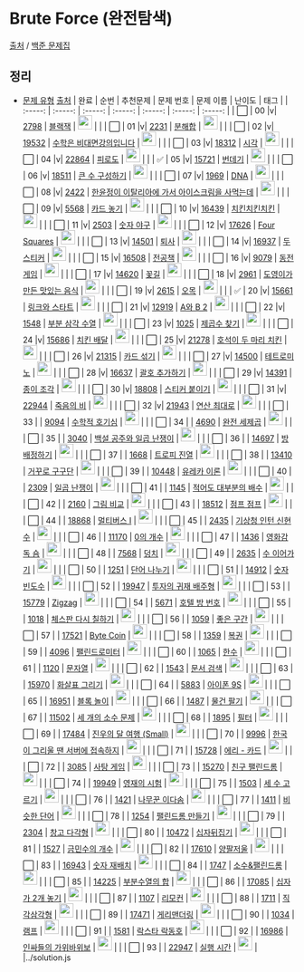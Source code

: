 # Brute Force (완전탐색)

[출처](https://github.com/tony9402/baekjoon) /
[백준 문제집](https://www.acmicpc.net/workbook/view/7645)

<h2>정리</h2>

- <a href="./">문제 유형</a>
  [출처](https://github.com/tony9402/baekjoon/tree/main/brute_force)
  | 완료 | 순번 | 추천문제 | 문제 번호 | 문제 이름 | 난이도 | 태그 |
  | :-----: | :-----: | :-----: | :-----: | :-----: | :-----: | :-----: |
  | ⬜️ | 00 |v| <a href="https://www.acmicpc.net/problem/2798" target="_blank">2798</a> | <a href="../solution/2798.js" target="_blank">블랙잭</a> | <img height="25px" width="25px" src="https://static.solved.ac/tier_small/4.svg"/> | |
  | ⬜️ | 01 |v| <a href="https://www.acmicpc.net/problem/2231" target="_blank">2231</a> | <a href="../solution/2231.js" target="_blank">분해합</a> | <img height="25px" width="25px" src="https://static.solved.ac/tier_small/4.svg"/> | |
  | ⬜️ | 02 |v| <a href="https://www.acmicpc.net/problem/19532" target="_blank">19532</a> | <a href="../solution/19532.js" target="_blank">수학은 비대면강의입니다</a> | <img height="25px" width="25px" src="https://static.solved.ac/tier_small/4.svg"/> | |
  | ⬜️ | 03 |v| <a href="https://www.acmicpc.net/problem/18312" target="_blank">18312</a> | <a href="../solution/18312.js" target="_blank">시각</a> | <img height="25px" width="25px" src="https://static.solved.ac/tier_small/4.svg"/> | |
  | ⬜️ | 04 |v| <a href="https://www.acmicpc.net/problem/22864" target="_blank">22864</a> | <a href="../solution/22864.js" target="_blank">피로도</a> | <img height="25px" width="25px" src="https://static.solved.ac/tier_small/4.svg"/> | |
  | ✅ | 05 |v| <a href="https://www.acmicpc.net/problem/15721" target="_blank">15721</a> | <a href="../solution/15721.js" target="_blank">번데기</a> | <img height="25px" width="25px" src="https://static.solved.ac/tier_small/6.svg"/> | |
  | ⬜️ | 06 |v| <a href="https://www.acmicpc.net/problem/18511" target="_blank">18511</a> | <a href="../solution/18511.js" target="_blank">큰 수 구성하기</a> | <img height="25px" width="25px" src="https://static.solved.ac/tier_small/6.svg"/> | |
  | ⬜️ | 07 |v| <a href="https://www.acmicpc.net/problem/1969" target="_blank">1969</a> | <a href="../solution/1969.js" target="_blank">DNA</a> | <img height="25px" width="25px" src="https://static.solved.ac/tier_small/7.svg"/> | |
  | ⬜️ | 08 |v| <a href="https://www.acmicpc.net/problem/2422" target="_blank">2422</a> | <a href="../solution/2422.js" target="_blank">한윤정이 이탈리아에 가서 아이스크림을 사먹는데</a> | <img height="25px" width="25px" src="https://static.solved.ac/tier_small/7.svg"/> | |
  | ⬜️ | 09 |v| <a href="https://www.acmicpc.net/problem/5568" target="_blank">5568</a> | <a href="../solution/5568.js" target="_blank">카드 놓기</a> | <img height="25px" width="25px" src="https://static.solved.ac/tier_small/7.svg"/> | |
  | ⬜️ | 10 |v| <a href="https://www.acmicpc.net/problem/16439" target="_blank">16439</a> | <a href="../solution/16439.js" target="_blank">치킨치킨치킨</a> | <img height="25px" width="25px" src="https://static.solved.ac/tier_small/7.svg"/> | |
  | ⬜️ | 11 |v| <a href="https://www.acmicpc.net/problem/2503" target="_blank">2503</a> | <a href="../solution/2503.js" target="_blank">숫자 야구</a> | <img height="25px" width="25px" src="https://static.solved.ac/tier_small/8.svg"/> | |
  | ⬜️ | 12 |v| <a href="https://www.acmicpc.net/problem/17626" target="_blank">17626</a> | <a href="../solution/17626.js" target="_blank">Four Squares</a> | <img height="25px" width="25px" src="https://static.solved.ac/tier_small/8.svg"/> | |
  | ⬜️ | 13 |v| <a href="https://www.acmicpc.net/problem/14501" target="_blank">14501</a> | <a href="../solution/14501.js" target="_blank">퇴사</a> | <img height="25px" width="25px" src="https://static.solved.ac/tier_small/8.svg"/> | |
  | ⬜️ | 14 |v| <a href="https://www.acmicpc.net/problem/16937" target="_blank">16937</a> | <a href="../solution/16937.js" target="_blank">두 스티커</a> | <img height="25px" width="25px" src="https://static.solved.ac/tier_small/8.svg"/> | |
  | ⬜️ | 15 |v| <a href="https://www.acmicpc.net/problem/16508" target="_blank">16508</a> | <a href="../solution/16508.js" target="_blank">전공책</a> | <img height="25px" width="25px" src="https://static.solved.ac/tier_small/8.svg"/> | |
  | ⬜️ | 16 |v| <a href="https://www.acmicpc.net/problem/9079" target="_blank">9079</a> | <a href="../solution/9079.js" target="_blank">동전 게임</a> | <img height="25px" width="25px" src="https://static.solved.ac/tier_small/9.svg"/> | |
  | ⬜️ | 17 |v| <a href="https://www.acmicpc.net/problem/14620" target="_blank">14620</a> | <a href="../solution/14620.js" target="_blank">꽃길</a> | <img height="25px" width="25px" src="https://static.solved.ac/tier_small/9.svg"/> | |
  | ⬜️ | 18 |v| <a href="https://www.acmicpc.net/problem/2961" target="_blank">2961</a> | <a href="../solution/2961.js" target="_blank">도영이가 만든 맛있는 음식</a> | <img height="25px" width="25px" src="https://static.solved.ac/tier_small/9.svg"/> | |
  | ⬜️ | 19 |v| <a href="https://www.acmicpc.net/problem/2615" target="_blank">2615</a> | <a href="../solution/2615.js" target="_blank">오목</a> | <img height="25px" width="25px" src="https://static.solved.ac/tier_small/10.svg"/> | |
  | ✅ | 20 |v| <a href="https://www.acmicpc.net/problem/15661" target="_blank">15661</a> | <a href="../solution/15661.js" target="_blank">링크와 스타트</a> | <img height="25px" width="25px" src="https://static.solved.ac/tier_small/10.svg"/> | |
  | ⬜️ | 21 |v| <a href="https://www.acmicpc.net/problem/12919" target="_blank">12919</a> | <a href="../solution/12919.js" target="_blank">A와 B 2</a> | <img height="25px" width="25px" src="https://static.solved.ac/tier_small/11.svg"/> | |
  | ⬜️ | 22 |v| <a href="https://www.acmicpc.net/problem/1548" target="_blank">1548</a> | <a href="../solution/1548.js" target="_blank">부분 삼각 수열</a> | <img height="25px" width="25px" src="https://static.solved.ac/tier_small/11.svg"/> | |
  | ⬜️ | 23 |v| <a href="https://www.acmicpc.net/problem/1025" target="_blank">1025</a> | <a href="../solution/1025.js" target="_blank">제곱수 찾기</a> | <img height="25px" width="25px" src="https://static.solved.ac/tier_small/11.svg"/> | |
  | ⬜️ | 24 |v| <a href="https://www.acmicpc.net/problem/15686" target="_blank">15686</a> | <a href="../solution/15686.js" target="_blank">치킨 배달</a> | <img height="25px" width="25px" src="https://static.solved.ac/tier_small/11.svg"/> | |
  | ⬜️ | 25 |v| <a href="https://www.acmicpc.net/problem/21278" target="_blank">21278</a> | <a href="../solution/21278.js" target="_blank">호석이 두 마리 치킨</a> | <img height="25px" width="25px" src="https://static.solved.ac/tier_small/11.svg"/> | |
  | ⬜️ | 26 |v| <a href="https://www.acmicpc.net/problem/21315" target="_blank">21315</a> | <a href="../solution/21315.js" target="_blank">카드 섞기</a> | <img height="25px" width="25px" src="https://static.solved.ac/tier_small/11.svg"/> | |
  | ⬜️ | 27 |v| <a href="https://www.acmicpc.net/problem/14500" target="_blank">14500</a> | <a href="../solution/14500.js" target="_blank">테트로미노</a> | <img height="25px" width="25px" src="https://static.solved.ac/tier_small/12.svg"/> | |
  | ⬜️ | 28 |v| <a href="https://www.acmicpc.net/problem/16637" target="_blank">16637</a> | <a href="../solution/16637.js" target="_blank">괄호 추가하기</a> | <img height="25px" width="25px" src="https://static.solved.ac/tier_small/13.svg"/> | |
  | ⬜️ | 29 |v| <a href="https://www.acmicpc.net/problem/14391" target="_blank">14391</a> | <a href="../solution/14391.js" target="_blank">종이 조각</a> | <img height="25px" width="25px" src="https://static.solved.ac/tier_small/13.svg"/> | |
  | ⬜️ | 30 |v| <a href="https://www.acmicpc.net/problem/18808" target="_blank">18808</a> | <a href="../solution/18808.js" target="_blank">스티커 붙이기</a> | <img height="25px" width="25px" src="https://static.solved.ac/tier_small/13.svg"/> | |
  | ⬜️ | 31 |v| <a href="https://www.acmicpc.net/problem/22944" target="_blank">22944</a> | <a href="../solution/22944.js" target="_blank">죽음의 비</a> | <img height="25px" width="25px" src="https://static.solved.ac/tier_small/13.svg"/> | |
  | ⬜️ | 32 |v| <a href="https://www.acmicpc.net/problem/21943" target="_blank">21943</a> | <a href="../solution/21943.js" target="_blank">연산 최대로</a> | <img height="25px" width="25px" src="https://static.solved.ac/tier_small/14.svg"/> | |
  | ⬜️ | 33 | | <a href="https://www.acmicpc.net/problem/9094" target="_blank">9094</a> | <a href="../solution/9094.js" target="_blank">수학적 호기심</a> | <img height="25px" width="25px" src="https://static.solved.ac/tier_small/3.svg"/> | |
  | ⬜️ | 34 | | <a href="https://www.acmicpc.net/problem/4690" target="_blank">4690</a> | <a href="../solution/4690.js" target="_blank">완전 세제곱</a> | <img height="25px" width="25px" src="https://static.solved.ac/tier_small/3.svg"/> | |
  | ⬜️ | 35 | | <a href="https://www.acmicpc.net/problem/3040" target="_blank">3040</a> | <a href="../solution/3040.js" target="_blank">백설 공주와 일곱 난쟁이</a> | <img height="25px" width="25px" src="https://static.solved.ac/tier_small/4.svg"/> | |
  | ⬜️ | 36 | | <a href="https://www.acmicpc.net/problem/14697" target="_blank">14697</a> | <a href="../solution/14697.js" target="_blank">방 배정하기</a> | <img height="25px" width="25px" src="https://static.solved.ac/tier_small/4.svg"/> | |
  | ⬜️ | 37 | | <a href="https://www.acmicpc.net/problem/1668" target="_blank">1668</a> | <a href="../solution/1668.js" target="_blank">트로피 진열</a> | <img height="25px" width="25px" src="https://static.solved.ac/tier_small/4.svg"/> | |
  | ⬜️ | 38 | | <a href="https://www.acmicpc.net/problem/13410" target="_blank">13410</a> | <a href="../solution/13410.js" target="_blank">거꾸로 구구단</a> | <img height="25px" width="25px" src="https://static.solved.ac/tier_small/4.svg"/> | |
  | ⬜️ | 39 | | <a href="https://www.acmicpc.net/problem/10448" target="_blank">10448</a> | <a href="../solution/10448.js" target="_blank">유레카 이론</a> | <img height="25px" width="25px" src="https://static.solved.ac/tier_small/5.svg"/> | |
  | ⬜️ | 40 | | <a href="https://www.acmicpc.net/problem/2309" target="_blank">2309</a> | <a href="../solution/2309.js" target="_blank">일곱 난쟁이</a> | <img height="25px" width="25px" src="https://static.solved.ac/tier_small/5.svg"/> | |
  | ⬜️ | 41 | | <a href="https://www.acmicpc.net/problem/1145" target="_blank">1145</a> | <a href="../solution/1145.js" target="_blank">적어도 대부분의 배수</a> | <img height="25px" width="25px" src="https://static.solved.ac/tier_small/5.svg"/> | |
  | ⬜️ | 42 | | <a href="https://www.acmicpc.net/problem/2160" target="_blank">2160</a> | <a href="../solution/2160.js" target="_blank">그림 비교</a> | <img height="25px" width="25px" src="https://static.solved.ac/tier_small/5.svg"/> | |
  | ⬜️ | 43 | | <a href="https://www.acmicpc.net/problem/18512" target="_blank">18512</a> | <a href="../solution/18512.js" target="_blank">점프 점프</a> | <img height="25px" width="25px" src="https://static.solved.ac/tier_small/5.svg"/> | |
  | ⬜️ | 44 | | <a href="https://www.acmicpc.net/problem/18868" target="_blank">18868</a> | <a href="../solution/18868.js" target="_blank">멀티버스 Ⅰ</a> | <img height="25px" width="25px" src="https://static.solved.ac/tier_small/5.svg"/> | |
  | ⬜️ | 45 | | <a href="https://www.acmicpc.net/problem/2435" target="_blank">2435</a> | <a href="../solution/2435.js" target="_blank">기상청 인턴 신현수</a> | <img height="25px" width="25px" src="https://static.solved.ac/tier_small/5.svg"/> | |
  | ⬜️ | 46 | | <a href="https://www.acmicpc.net/problem/11170" target="_blank">11170</a> | <a href="../solution/11170.js" target="_blank">0의 개수</a> | <img height="25px" width="25px" src="https://static.solved.ac/tier_small/5.svg"/> | |
  | ⬜️ | 47 | | <a href="https://www.acmicpc.net/problem/1436" target="_blank">1436</a> | <a href="../solution/1436.js" target="_blank">영화감독 숌</a> | <img height="25px" width="25px" src="https://static.solved.ac/tier_small/6.svg"/> | |
  | ⬜️ | 48 | | <a href="https://www.acmicpc.net/problem/7568" target="_blank">7568</a> | <a href="../solution/7568.js" target="_blank">덩치</a> | <img height="25px" width="25px" src="https://static.solved.ac/tier_small/6.svg"/> | |
  | ⬜️ | 49 | | <a href="https://www.acmicpc.net/problem/2635" target="_blank">2635</a> | <a href="../solution/2635.js" target="_blank">수 이어가기</a> | <img height="25px" width="25px" src="https://static.solved.ac/tier_small/6.svg"/> | |
  | ⬜️ | 50 | | <a href="https://www.acmicpc.net/problem/1251" target="_blank">1251</a> | <a href="../solution/1251.js" target="_blank">단어 나누기</a> | <img height="25px" width="25px" src="https://static.solved.ac/tier_small/6.svg"/> | |
  | ⬜️ | 51 | | <a href="https://www.acmicpc.net/problem/14912" target="_blank">14912</a> | <a href="../solution/14912.js" target="_blank">숫자 빈도수</a> | <img height="25px" width="25px" src="https://static.solved.ac/tier_small/6.svg"/> | |
  | ⬜️ | 52 | | <a href="https://www.acmicpc.net/problem/19947" target="_blank">19947</a> | <a href="../solution/19947.js" target="_blank">투자의 귀재 배주형</a> | <img height="25px" width="25px" src="https://static.solved.ac/tier_small/6.svg"/> | |
  | ⬜️ | 53 | | <a href="https://www.acmicpc.net/problem/15779" target="_blank">15779</a> | <a href="../solution/15779.js" target="_blank">Zigzag</a> | <img height="25px" width="25px" src="https://static.solved.ac/tier_small/6.svg"/> | |
  | ⬜️ | 54 | | <a href="https://www.acmicpc.net/problem/5671" target="_blank">5671</a> | <a href="../solution/5671.js" target="_blank">호텔 방 번호</a> | <img height="25px" width="25px" src="https://static.solved.ac/tier_small/6.svg"/> | |
  | ⬜️ | 55 | | <a href="https://www.acmicpc.net/problem/1018" target="_blank">1018</a> | <a href="../solution/1018.js" target="_blank">체스판 다시 칠하기</a> | <img height="25px" width="25px" src="https://static.solved.ac/tier_small/7.svg"/> | |
  | ⬜️ | 56 | | <a href="https://www.acmicpc.net/problem/1059" target="_blank">1059</a> | <a href="../solution/1059.js" target="_blank">좋은 구간</a> | <img height="25px" width="25px" src="https://static.solved.ac/tier_small/7.svg"/> | |
  | ⬜️ | 57 | | <a href="https://www.acmicpc.net/problem/17521" target="_blank">17521</a> | <a href="../solution/17521.js" target="_blank">Byte Coin</a> | <img height="25px" width="25px" src="https://static.solved.ac/tier_small/7.svg"/> | |
  | ⬜️ | 58 | | <a href="https://www.acmicpc.net/problem/1359" target="_blank">1359</a> | <a href="../solution/1359.js" target="_blank">복권</a> | <img height="25px" width="25px" src="https://static.solved.ac/tier_small/7.svg"/> | |
  | ⬜️ | 59 | | <a href="https://www.acmicpc.net/problem/4096" target="_blank">4096</a> | <a href="../solution/4096.js" target="_blank">팰린드로미터</a> | <img height="25px" width="25px" src="https://static.solved.ac/tier_small/7.svg"/> | |
  | ⬜️ | 60 | | <a href="https://www.acmicpc.net/problem/1065" target="_blank">1065</a> | <a href="../solution/1065.js" target="_blank">한수</a> | <img height="25px" width="25px" src="https://static.solved.ac/tier_small/7.svg"/> | |
  | ⬜️ | 61 | | <a href="https://www.acmicpc.net/problem/1120" target="_blank">1120</a> | <a href="../solution/1120.js" target="_blank">문자열</a> | <img height="25px" width="25px" src="https://static.solved.ac/tier_small/7.svg"/> | |
  | ⬜️ | 62 | | <a href="https://www.acmicpc.net/problem/1543" target="_blank">1543</a> | <a href="../solution/1543.js" target="_blank">문서 검색</a> | <img height="25px" width="25px" src="https://static.solved.ac/tier_small/7.svg"/> | |
  | ⬜️ | 63 | | <a href="https://www.acmicpc.net/problem/15970" target="_blank">15970</a> | <a href="../solution/15970.js" target="_blank">화살표 그리기</a> | <img height="25px" width="25px" src="https://static.solved.ac/tier_small/7.svg"/> | |
  | ⬜️ | 64 | | <a href="https://www.acmicpc.net/problem/5883" target="_blank">5883</a> | <a href="../solution/5883.js" target="_blank">아이폰 9S</a> | <img height="25px" width="25px" src="https://static.solved.ac/tier_small/7.svg"/> | |
  | ⬜️ | 65 | | <a href="https://www.acmicpc.net/problem/16951" target="_blank">16951</a> | <a href="../solution/16951.js" target="_blank">블록 놀이</a> | <img height="25px" width="25px" src="https://static.solved.ac/tier_small/7.svg"/> | |
  | ⬜️ | 66 | | <a href="https://www.acmicpc.net/problem/1487" target="_blank">1487</a> | <a href="../solution/1487.js" target="_blank">물건 팔기</a> | <img height="25px" width="25px" src="https://static.solved.ac/tier_small/7.svg"/> | |
  | ⬜️ | 67 | | <a href="https://www.acmicpc.net/problem/11502" target="_blank">11502</a> | <a href="../solution/11502.js" target="_blank">세 개의 소수 문제</a> | <img height="25px" width="25px" src="https://static.solved.ac/tier_small/7.svg"/> | |
  | ⬜️ | 68 | | <a href="https://www.acmicpc.net/problem/1895" target="_blank">1895</a> | <a href="../solution/1895.js" target="_blank">필터</a> | <img height="25px" width="25px" src="https://static.solved.ac/tier_small/7.svg"/> | |
  | ⬜️ | 69 | | <a href="https://www.acmicpc.net/problem/17484" target="_blank">17484</a> | <a href="../solution/17484.js" target="_blank">진우의 달 여행 (Small)</a> | <img height="25px" width="25px" src="https://static.solved.ac/tier_small/8.svg"/> | |
  | ⬜️ | 70 | | <a href="https://www.acmicpc.net/problem/9996" target="_blank">9996</a> | <a href="../solution/9996.js" target="_blank">한국이 그리울 땐 서버에 접속하지</a> | <img height="25px" width="25px" src="https://static.solved.ac/tier_small/8.svg"/> | |
  | ⬜️ | 71 | | <a href="https://www.acmicpc.net/problem/15728" target="_blank">15728</a> | <a href="../solution/15728.js" target="_blank">에리 - 카드</a> | <img height="25px" width="25px" src="https://static.solved.ac/tier_small/8.svg"/> | |
  | ⬜️ | 72 | | <a href="https://www.acmicpc.net/problem/3085" target="_blank">3085</a> | <a href="../solution/3085.js" target="_blank">사탕 게임</a> | <img height="25px" width="25px" src="https://static.solved.ac/tier_small/9.svg"/> | |
  | ⬜️ | 73 | | <a href="https://www.acmicpc.net/problem/15270" target="_blank">15270</a> | <a href="../solution/15270.js" target="_blank">친구 팰린드롬</a> | <img height="25px" width="25px" src="https://static.solved.ac/tier_small/9.svg"/> | |
  | ⬜️ | 74 | | <a href="https://www.acmicpc.net/problem/19949" target="_blank">19949</a> | <a href="../solution/19949.js" target="_blank">영재의 시험</a> | <img height="25px" width="25px" src="https://static.solved.ac/tier_small/9.svg"/> | |
  | ⬜️ | 75 | | <a href="https://www.acmicpc.net/problem/1503" target="_blank">1503</a> | <a href="../solution/1503.js" target="_blank">세 수 고르기</a> | <img height="25px" width="25px" src="https://static.solved.ac/tier_small/9.svg"/> | |
  | ⬜️ | 76 | | <a href="https://www.acmicpc.net/problem/1421" target="_blank">1421</a> | <a href="../solution/1421.js" target="_blank">나무꾼 이다솜</a> | <img height="25px" width="25px" src="https://static.solved.ac/tier_small/9.svg"/> | |
  | ⬜️ | 77 | | <a href="https://www.acmicpc.net/problem/1411" target="_blank">1411</a> | <a href="../solution/1411.js" target="_blank">비슷한 단어</a> | <img height="25px" width="25px" src="https://static.solved.ac/tier_small/9.svg"/> | |
  | ⬜️ | 78 | | <a href="https://www.acmicpc.net/problem/1254" target="_blank">1254</a> | <a href="../solution/1254.js" target="_blank">팰린드롬 만들기</a> | <img height="25px" width="25px" src="https://static.solved.ac/tier_small/9.svg"/> | |
  | ⬜️ | 79 | | <a href="https://www.acmicpc.net/problem/2304" target="_blank">2304</a> | <a href="../solution/2304.js" target="_blank">창고 다각형</a> | <img height="25px" width="25px" src="https://static.solved.ac/tier_small/9.svg"/> | |
  | ⬜️ | 80 | | <a href="https://www.acmicpc.net/problem/10472" target="_blank">10472</a> | <a href="../solution/10472.js" target="_blank">십자뒤집기</a> | <img height="25px" width="25px" src="https://static.solved.ac/tier_small/10.svg"/> | |
  | ⬜️ | 81 | | <a href="https://www.acmicpc.net/problem/1527" target="_blank">1527</a> | <a href="../solution/1527.js" target="_blank">금민수의 개수</a> | <img height="25px" width="25px" src="https://static.solved.ac/tier_small/10.svg"/> | |
  | ⬜️ | 82 | | <a href="https://www.acmicpc.net/problem/17610" target="_blank">17610</a> | <a href="../solution/17610.js" target="_blank">양팔저울</a> | <img height="25px" width="25px" src="https://static.solved.ac/tier_small/10.svg"/> | |
  | ⬜️ | 83 | | <a href="https://www.acmicpc.net/problem/16943" target="_blank">16943</a> | <a href="../solution/16943.js" target="_blank">숫자 재배치</a> | <img height="25px" width="25px" src="https://static.solved.ac/tier_small/10.svg"/> | |
  | ⬜️ | 84 | | <a href="https://www.acmicpc.net/problem/1747" target="_blank">1747</a> | <a href="../solution/1747.js" target="_blank">소수&팰린드롬</a> | <img height="25px" width="25px" src="https://static.solved.ac/tier_small/10.svg"/> | |
  | ⬜️ | 85 | | <a href="https://www.acmicpc.net/problem/14225" target="_blank">14225</a> | <a href="../solution/14225.js" target="_blank">부분수열의 합</a> | <img height="25px" width="25px" src="https://static.solved.ac/tier_small/10.svg"/> | |
  | ⬜️ | 86 | | <a href="https://www.acmicpc.net/problem/17085" target="_blank">17085</a> | <a href="../solution/17085.js" target="_blank">십자가 2개 놓기</a> | <img height="25px" width="25px" src="https://static.solved.ac/tier_small/11.svg"/> | |
  | ⬜️ | 87 | | <a href="https://www.acmicpc.net/problem/1107" target="_blank">1107</a> | <a href="../solution/1107.js" target="_blank">리모컨</a> | <img height="25px" width="25px" src="https://static.solved.ac/tier_small/11.svg"/> | |
  | ⬜️ | 88 | | <a href="https://www.acmicpc.net/problem/1711" target="_blank">1711</a> | <a href="../solution/1711.js" target="_blank">직각삼각형</a> | <img height="25px" width="25px" src="https://static.solved.ac/tier_small/11.svg"/> | |
  | ⬜️ | 89 | | <a href="https://www.acmicpc.net/problem/17471" target="_blank">17471</a> | <a href="../solution/17471.js" target="_blank">게리맨더링</a> | <img height="25px" width="25px" src="https://static.solved.ac/tier_small/12.svg"/> | |
  | ⬜️ | 90 | | <a href="https://www.acmicpc.net/problem/1034" target="_blank">1034</a> | <a href="../solution/1034.js" target="_blank">램프</a> | <img height="25px" width="25px" src="https://static.solved.ac/tier_small/12.svg"/> | |
  | ⬜️ | 91 | | <a href="https://www.acmicpc.net/problem/1581" target="_blank">1581</a> | <a href="../solution/1581.js" target="_blank">락스타 락동호</a> | <img height="25px" width="25px" src="https://static.solved.ac/tier_small/12.svg"/> | |
  | ⬜️ | 92 | | <a href="https://www.acmicpc.net/problem/16986" target="_blank">16986</a> | <a href="../solution/16986.js" target="_blank">인싸들의 가위바위보</a> | <img height="25px" width="25px" src="https://static.solved.ac/tier_small/13.svg"/> | |
  | ⬜️ | 93 | | <a href="https://www.acmicpc.net/problem/22947" target="_blank">22947</a> | <a href="../solution/22947.js" target="_blank">실행 시간</a> | <img height="25px" width="25px" src="https://static.solved.ac/tier_small/14.svg"/> | |../solution.js
